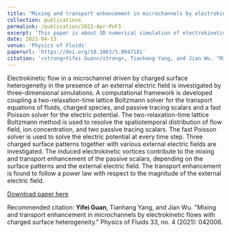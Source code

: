 ```yaml
---
title: "Mixing and transport enhancement in microchannels by electrokinetic flows with charged surface heterogeneity"
collection: publications
permalink: /publication/2021-Apr-PoF3
excerpt: 'This paper is about 3D numerical simulation of electrokinetics in microchannels.'
date: 2021-04-13
venue: 'Physics of Fluids'
paperurl: 'https://doi.org/10.1063/5.0047181'
citation: '<strong>Yifei Guan</strong>, Tianhang Yang, and Jian Wu. "Mixing and transport enhancement in microchannels by electrokinetic flows with charged surface heterogeneity." Physics of Fluids 33, no. 4 (2021): 042006.'
---
```


Electrokinetic flow in a microchannel driven by charged surface heterogeneity in the presence of an external electric field is investigated by three-dimensional simulations. A computational framework is developed coupling a two-relaxation-time lattice Boltzmann solver for the transport equations of fluids, charged species, and passive tracing scalars and a fast Poisson solver for the electric potential. The two-relaxation-time lattice Boltzmann method is used to resolve the spatiotemporal distribution of flow field, ion concentration, and two passive tracing scalars. The fast Poisson solver is used to solve the electric potential at every time step. Three charged surface patterns together with various external electric fields are investigated. The induced electrokinetic vortices contribute to the mixing and transport enhancement of the passive scalars, depending on the surface patterns and the external electric field. The transport enhancement is found to follow a power law with respect to the magnitude of the external electric field.

[Download paper here](https://doi.org/10.1063/5.0047181)

Recommended citation: <strong>Yifei Guan</strong>, Tianhang Yang, and Jian Wu. "Mixing and transport enhancement in microchannels by electrokinetic flows with charged surface heterogeneity." Physics of Fluids 33, no. 4 (2021): 042006.

